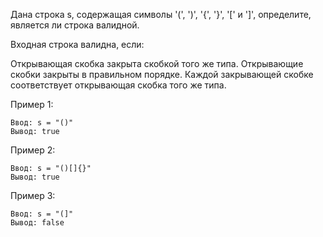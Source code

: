 Дана строка s, содержащая символы '(', ')', '{', '}', '[' и ']', определите, является ли строка валидной.

Входная строка валидна, если:

Открывающая скобка закрыта скобкой того же типа.
Открывающие скобки закрыты в правильном порядке.
Каждой закрывающей скобке соответствует открывающая скобка того же типа.


Пример 1:
```
Ввод: s = "()"
Вывод: true
```

Пример 2:
```
Ввод: s = "()[]{}"
Вывод: true
```

Пример 3:
```
Ввод: s = "(]"
Вывод: false
```
